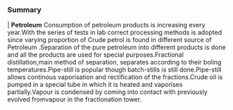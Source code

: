 ### **Summary**
   | **Petroleum**
Consumption of petroleum products is increasing every year.With the series of tests in lab correct processing methods is adopted since varying proportion of Crude petrol is found in different source of Petroleum .Separation of the pure petroleum into different products  is done  and all the  products are  used for special purposes.Fractional distillation,main method of separation, separates according to their boling temperatures.Pipe-still is popular though batch-stills is still done.Pipe-still allows continous vaporisation and rectification of the fractions.Crude oil is pumped in a special tube in which it is heated and vaporises partially.Vapour is condensed by coming into contact with previously evolved fromvapour  in the fractionation tower.

